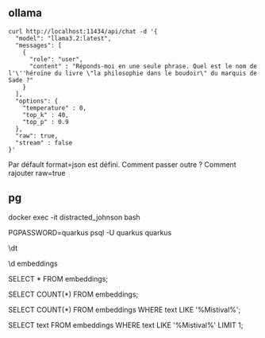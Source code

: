 ## ollama

```shell
curl http://localhost:11434/api/chat -d '{
  "model": "llama3.2:latest",
  "messages": [
    {
      "role": "user",
      "content" : "Réponds-moi en une seule phrase. Quel est le nom de l'\''héroïne du livre \"la philosophie dans le boudoir\" du marquis de Sade ?"
    }
  ],
  "options": {
    "temperature" : 0,
    "top_k" : 40,
    "top_p" : 0.9
  },
  "raw": true,
  "stream" : false
}'
```

Par défault format=json est défini. Comment passer outre ?
Comment rajouter raw=true

## pg

docker exec -it distracted_johnson bash

PGPASSWORD=quarkus psql -U quarkus quarkus

\dt

\d embeddings

SELECT * FROM embeddings;

SELECT COUNT(*) FROM embeddings;

SELECT COUNT(*) FROM embeddings WHERE text LIKE '%Mistival%';

SELECT text FROM embeddings WHERE text LIKE '%Mistival%' LIMIT 1;